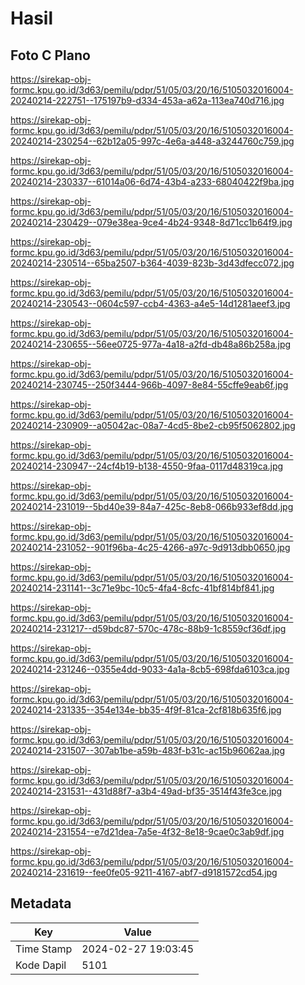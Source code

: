 # Hasil

## Foto C Plano

https://sirekap-obj-formc.kpu.go.id/3d63/pemilu/pdpr/51/05/03/20/16/5105032016004-20240214-222751--175197b9-d334-453a-a62a-113ea740d716.jpg

https://sirekap-obj-formc.kpu.go.id/3d63/pemilu/pdpr/51/05/03/20/16/5105032016004-20240214-230254--62b12a05-997c-4e6a-a448-a3244760c759.jpg

https://sirekap-obj-formc.kpu.go.id/3d63/pemilu/pdpr/51/05/03/20/16/5105032016004-20240214-230337--61014a06-6d74-43b4-a233-68040422f9ba.jpg

https://sirekap-obj-formc.kpu.go.id/3d63/pemilu/pdpr/51/05/03/20/16/5105032016004-20240214-230429--079e38ea-9ce4-4b24-9348-8d71cc1b64f9.jpg

https://sirekap-obj-formc.kpu.go.id/3d63/pemilu/pdpr/51/05/03/20/16/5105032016004-20240214-230514--65ba2507-b364-4039-823b-3d43dfecc072.jpg

https://sirekap-obj-formc.kpu.go.id/3d63/pemilu/pdpr/51/05/03/20/16/5105032016004-20240214-230543--0604c597-ccb4-4363-a4e5-14d1281aeef3.jpg

https://sirekap-obj-formc.kpu.go.id/3d63/pemilu/pdpr/51/05/03/20/16/5105032016004-20240214-230655--56ee0725-977a-4a18-a2fd-db48a86b258a.jpg

https://sirekap-obj-formc.kpu.go.id/3d63/pemilu/pdpr/51/05/03/20/16/5105032016004-20240214-230745--250f3444-966b-4097-8e84-55cffe9eab6f.jpg

https://sirekap-obj-formc.kpu.go.id/3d63/pemilu/pdpr/51/05/03/20/16/5105032016004-20240214-230909--a05042ac-08a7-4cd5-8be2-cb95f5062802.jpg

https://sirekap-obj-formc.kpu.go.id/3d63/pemilu/pdpr/51/05/03/20/16/5105032016004-20240214-230947--24cf4b19-b138-4550-9faa-0117d48319ca.jpg

https://sirekap-obj-formc.kpu.go.id/3d63/pemilu/pdpr/51/05/03/20/16/5105032016004-20240214-231019--5bd40e39-84a7-425c-8eb8-066b933ef8dd.jpg

https://sirekap-obj-formc.kpu.go.id/3d63/pemilu/pdpr/51/05/03/20/16/5105032016004-20240214-231052--901f96ba-4c25-4266-a97c-9d913dbb0650.jpg

https://sirekap-obj-formc.kpu.go.id/3d63/pemilu/pdpr/51/05/03/20/16/5105032016004-20240214-231141--3c71e9bc-10c5-4fa4-8cfc-41bf814bf841.jpg

https://sirekap-obj-formc.kpu.go.id/3d63/pemilu/pdpr/51/05/03/20/16/5105032016004-20240214-231217--d59bdc87-570c-478c-88b9-1c8559cf36df.jpg

https://sirekap-obj-formc.kpu.go.id/3d63/pemilu/pdpr/51/05/03/20/16/5105032016004-20240214-231246--0355e4dd-9033-4a1a-8cb5-698fda6103ca.jpg

https://sirekap-obj-formc.kpu.go.id/3d63/pemilu/pdpr/51/05/03/20/16/5105032016004-20240214-231335--354e134e-bb35-4f9f-81ca-2cf818b635f6.jpg

https://sirekap-obj-formc.kpu.go.id/3d63/pemilu/pdpr/51/05/03/20/16/5105032016004-20240214-231507--307ab1be-a59b-483f-b31c-ac15b96062aa.jpg

https://sirekap-obj-formc.kpu.go.id/3d63/pemilu/pdpr/51/05/03/20/16/5105032016004-20240214-231531--431d88f7-a3b4-49ad-bf35-3514f43fe3ce.jpg

https://sirekap-obj-formc.kpu.go.id/3d63/pemilu/pdpr/51/05/03/20/16/5105032016004-20240214-231554--e7d21dea-7a5e-4f32-8e18-9cae0c3ab9df.jpg

https://sirekap-obj-formc.kpu.go.id/3d63/pemilu/pdpr/51/05/03/20/16/5105032016004-20240214-231619--fee0fe05-9211-4167-abf7-d9181572cd54.jpg


## Metadata

| Key        | Value               |
| ---------- | ------------------- |
| Time Stamp | 2024-02-27 19:03:45 |
| Kode Dapil | 5101                |



